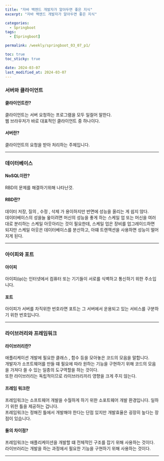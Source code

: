 ```yaml
---
title: "자바 백엔드 개발자가 알아두면 좋은 지식"
excerpt: "자바 백엔드 개발자가 알아두면 좋은 지식"

categories:
  - Springboot
tags:
  - [Springboot]

permalink: /weekly/springboot_03_07_p1/

toc: true
toc_sticky: true

date: 2024-03-07
last_modified_at: 2024-03-07
---
```


### 서버와 클라이언트

#### 클라이언트란?

클라이언트는 서버 요청하는 프로그램을 모두 일컬어 말한다.  
웹 브라우저가 바로 대표적인 클라이언트 중 하나이다.

#### 서버란?

클라이언트의 요청을 받아 처리하는 주체입니다.  

---

### 데이터베이스

#### NoSQL이란?

RBD의 문제를 해결하기위해 나타난것.

#### RBD란?

데이터 저장, 질의 , 수정 , 삭제 가 용이하지만 반면에 성능을 올리는 게 쉽지 않다.  
데이터베이스의 성을늘 옾이려면 머신의 성능을 좋게 하는 스케일 업 또는 머신을 여러 대로 분리하는 스케일 아웃아리는 것이 필요한데, 스케일 업은 장비를 업그레이드하면 되지만 스케일 아웃은 데이터베이스를 분산하고, 아떄 트랜잭션을 사용하면 성능이 떨어지게 된다.

---

### 아이피와 포트

#### 아이피

아이피(ip)는 인터넷에서 컴퓨터 또는 기기들이 서로를 식벽하고 통신하기 위한 주소입니다. 

#### 포트

아이피가 서버를 차직위한 번호라면 포트는 그 서버에서 운용되고 있는 서비스를 구분하기 위한 번호입니다.

---

### 라이브러리와 프레임워크

#### 라이브러리란?

애플리케이션 개발에 필요한 클래스 , 함수 등을 모아놓은 코드의 모음을 말합니다.  
개발자가 소프트웨어를 만들 떄 필요에 따라 원하는 기능을 구현하기 위해 코드의 모음을 가져다 쓸 수 있는 일종의 도구역할을 하는 것이다.  
또한 라이브러리는 독립적이므로 라이브러리끼리 영향을 크게 주지 않는다.

#### 프레임 워크란

프레임워크는 소프트웨어 개발을 수월하게 하기 위한 소포트웨어 개발 환경입니다. 
일하기 위한 틀을 제공하는 겁니다.  
프레임워크는 정해진 틀에서 개발해야 한다는 단점 있지만 개발효율은 굉장히 높다는 장점이 있습니다.

#### 둘의 차이점?

프레임워크는 애플리케이션을 개발할 떄 전체적인 구조를 잡기 위해 사용하는 것이다.  
라이브러리는 개발을 하는 과정에서 필요한 기능을 구현하기 위해 사용하는 것이다.

---
